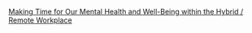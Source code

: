 
[Making Time for Our Mental Health and Well-Being within the Hybrid / Remote Workplace](https://www.infoq.com/articles/mental-health-well-being-remote-hybrid/) 
